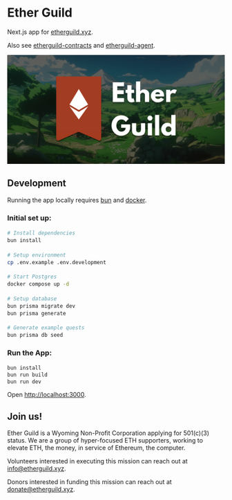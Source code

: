 # Ether Guild

Next.js app for [etherguild.xyz](https://etherguild.xyz).

Also see
[etherguild-contracts](https://github.com/its-everdred/etherguild-protocol) and
[etherguild-agent](https://github.com/its-everdred/etherguild-agent).

![Ether Guild Hero](public/image/ether-guild-heading.png)

## Development

Running the app locally requires [bun](https://bun.sh/docs/installation) and [docker](https://www.docker.com/get-started/).

### Initial set up:

```bash
# Install dependencies
bun install

# Setup environment
cp .env.example .env.development

# Start Postgres
docker compose up -d

# Setup database
bun prisma migrate dev
bun prisma generate

# Generate example quests
bun prisma db seed
```

### Run the App:

```
bun install
bun run build
bun run dev
```

Open [http://localhost:3000](http://localhost:3000).

## Join us!

Ether Guild is a Wyoming Non-Profit Corporation applying for 501(c)(3) status. We are a group of hyper-focused ETH supporters, working to elevate ETH, the money, in service of Ethereum, the computer.

Volunteers interested in executing this mission can reach out at [info@etherguild.xyz](mailto:info@etherguild.xyz).

Donors interested in funding this mission can reach out at [donate@etherguild.xyz](mailto:donate@etherguild.xyz).
